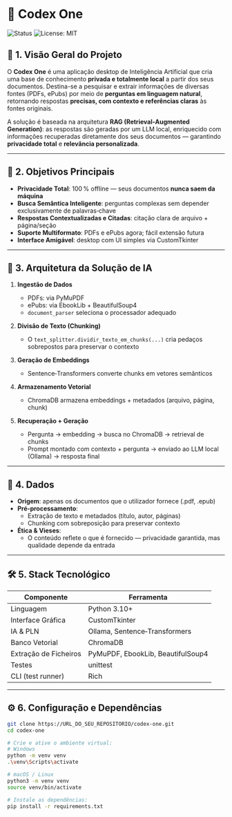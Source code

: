 # 🎯 Codex One

![Status](https://img.shields.io/badge/status-beta-blue)
![License: MIT](https://img.shields.io/badge/license-MIT-green)

## 🧠 1. Visão Geral do Projeto

O **Codex One** é uma aplicação desktop de Inteligência Artificial que cria uma base de conhecimento **privada e totalmente local** a partir dos seus documentos. Destina-se a pesquisar e extrair informações de diversas fontes (PDFs, ePubs) por meio de **perguntas em linguagem natural**, retornando respostas **precisas, com contexto e referências claras** às fontes originais.

A solução é baseada na arquitetura **RAG (Retrieval‑Augmented Generation)**: as respostas são geradas por um LLM local, enriquecido com informações recuperadas diretamente dos seus documentos — garantindo **privacidade total** e **relevância personalizada**.

---

## 🎯 2. Objetivos Principais

- **Privacidade Total**: 100 % offline — seus documentos **nunca saem da máquina**  
- **Busca Semântica Inteligente**: perguntas complexas sem depender exclusivamente de palavras‑chave  
- **Respostas Contextualizadas e Citadas**: citação clara de arquivo + página/seção  
- **Suporte Multiformato**: PDFs e ePubs agora; fácil extensão futura  
- **Interface Amigável**: desktop com UI simples via CustomTkinter

---

## 🧩 3. Arquitetura da Solução de IA

1. **Ingestão de Dados**  
   - PDFs: via PyMuPDF  
   - ePubs: via EbookLib + BeautifulSoup4  
   - `document_parser` seleciona o processador adequado  

2. **Divisão de Texto (Chunking)**  
   - O `text_splitter.dividir_texto_em_chunks(...)` cria pedaços sobrepostos para preservar o contexto  

3. **Geração de Embeddings**  
   - Sentence‑Transformers converte chunks em vetores semânticos  

4. **Armazenamento Vetorial**  
   - ChromaDB armazena embeddings + metadados (arquivo, página, chunk)  

5. **Recuperação + Geração**  
   - Pergunta → embedding → busca no ChromaDB → retrieval de chunks  
   - Prompt montado com contexto + pergunta → enviado ao LLM local (Ollama) → resposta final

---

## 📂 4. Dados

- **Origem**: apenas os documentos que o utilizador fornece (.pdf, .epub)  
- **Pré‑processamento**:
  - Extração de texto e metadados (título, autor, páginas)  
  - Chunking com sobreposição para preservar contexto  
- **Ética & Vieses**:
  - O conteúdo reflete o que é fornecido — privacidade garantida, mas qualidade depende da entrada

---

## 🛠️ 5. Stack Tecnológico

| Componente              | Ferramenta                                |
|------------------------|-------------------------------------------|
| Linguagem              | Python 3.10+                              |
| Interface Gráfica      | CustomTkinter                             |
| IA & PLN               | Ollama, Sentence‑Transformers             |
| Banco Vetorial         | ChromaDB                                  |
| Extração de Ficheiros  | PyMuPDF, EbookLib, BeautifulSoup4         |
| Testes                 | unittest                                  |
| CLI (test runner)      | Rich                                      |

---

## ⚙️ 6. Configuração e Dependências

```bash
git clone https://URL_DO_SEU_REPOSITORIO/codex-one.git
cd codex-one

# Crie e ative o ambiente virtual:
# Windows
python -m venv venv
.\venv\Scripts\activate

# macOS / Linux
python3 -m venv venv
source venv/bin/activate

# Instale as dependências:
pip install -r requirements.txt
